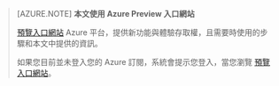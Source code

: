 > [AZURE.NOTE] **本文使用 Azure Preview 入口網站**
> 
> [預覽入口網站](https://portal.azure.com/) Azure 平台，提供新功能與體驗存取權，且需要時使用的步驟和本文中提供的資訊。
> 
> 如果您目前並未登入您的 Azure 訂閱，系統會提示您登入，當您瀏覽 [預覽入口網站](https://portal.azure.com/)。







